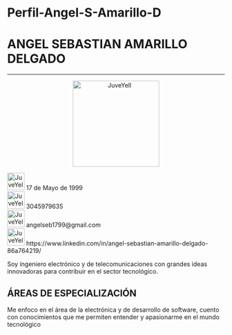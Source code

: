 # Perfil-Angel-S-Amarillo-D
# **ANGEL SEBASTIAN AMARILLO DELGADO** 
---
<div>
<p style = 'text-align:center;'>
<img src="https://media.licdn.com/dms/image/C4E03AQERpjum5CqvHQ/profile-displayphoto-shrink_800_800/0/1628736696032?e=1683763200&v=beta&t=ejHF2qmHfWTCpayJY-6cz0ywfcO7Cj3r7CY4OwaBo_8" alt="JuveYell" width="200px">
</p>
</div>

<div>  
<img src="https://cdn-icons-png.flaticon.com/512/2628/2628617.png" alt="JuveYell" width="40px"> 17 de Mayo de 1999
</div> 

<div>  
<img src="https://images.vexels.com/media/users/3/205069/isolated/preview/f207045d96c258fed664305f0ac2c5bd-icono-de-auricular-de-telefono-azul.png" alt="JuveYell" width="40px"> 3045979635
</div> 

<div>  
<img src="https://i.pinimg.com/originals/0f/f8/74/0ff8747356eda64468c87b958d60cebf.png" alt="JuveYell" width="40px"> angelseb1799@gmail.com 
</div> 

<div>  
<img src="https://img1.freepng.es/20180610/pax/kisspng-linkedin-corporation-social-media-logo-business-ca-hastings-county-5b1d59c67cea33.1381192015286501825117.jpg" alt="JuveYell" width="40px"> https://www.linkedin.com/in/angel-sebastian-amarillo-delgado-86a764219/
</div> 

<div>

Soy ingeniero electrónico y de telecomunicaciones con grandes ideas innovadoras para contribuir en el sector tecnológico.

</div>

## **ÁREAS DE ESPECIALIZACIÓN**

Me enfoco en el área de la electrónica y de desarrollo de software, cuento con conocimientos que me permiten entender y apasionarme en el mundo tecnológico




